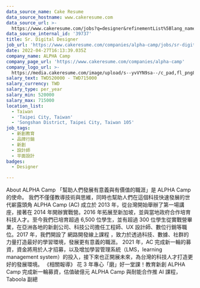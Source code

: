 ```yaml
---
data_source_name: Cake Resume
data_source_hostname: www.cakeresume.com
data_source_url: >-
  https://www.cakeresume.com/jobs?q=designer&refinementList%5Blang_name%5D%5B0%5D=English&refinementList%5Bsalary_type%5D=per_year
data_source_internal_id: '39737'
title: Sr. Digital Designer
job_url: 'https://www.cakeresume.com/companies/alpha-camp/jobs/sr-digital-designer'
date: 2022-04-27T16:13:39.035Z
company_name: ALPHA Camp
company_page_url: 'https://www.cakeresume.com/companies/alpha-camp'
company_logo_url: >-
  https://media.cakeresume.com/image/upload/s--yvVYN9sa--/c_pad,fl_png8,h_200,w_200/v1548316744/ribjsyna9cm9tm4pkv63.png
salary_text: TWD520000 - TWD715000
salary_currency: TWD
salary_type: per_year
salary_min: 520000
salary_max: 715000
location_list:
  - Taiwan
  - 'Taipei City, Taiwan'
  - 'Songshan District, Taipei City, Taiwan 105'
job_tags:
  - 新創教育
  - 品牌行銷
  - 新創
  - 設計師
  - 平面設計
badges:
  - Designer

---
```


About ALPHA Camp 「幫助人們發展有意義與有價值的職涯」是 ALPHA Camp 的使命。 我們不僅僅教導技術與思維，同時也幫助人們在這個科技快速發展的世代嶄露頭角 ALPHA Camp (AC) 成立於 2013 年，從台灣開始舉辦了第一場講座，接著在 2014 年開辦實戰營。2016 年拓展至新加坡，並與當地政府合作培育科技人才。至今我們已培育超過 6,500 位學生，並有超過 300 位學生從實戰營畢業，在亞洲各地的新創公司、科技公司擔任工程師、UX 設計師、數位行銷等職位。2017 年，我們開設了 網路開發線上課程 ，致力於透過科技、數據、社群的力量打造最好的學習環境，發展更有意義的職涯。 2021 年，AC 完成新一輪的募資，資金將用於人才招募，以及增加學習管理系統（LMS，learning management system）的投入，接下來也正開展未來，為台灣的科技人才打造更好的發展環境。 《相關報導》 花 3 年專心「磨」好一堂課！教育新創 ALPHA Camp 完成新一輪募資，估值破億元 ALPHA Camp 與耐能合作推 AI 課程，Taboola 副總